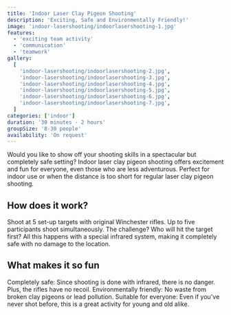 ```yaml
---
title: 'Indoor Laser Clay Pigeon Shooting'
description: 'Exciting, Safe and Environmentally Friendly!'
image: 'indoor-lasershooting/indoorlasershooting-1.jpg'
features:
  - 'exciting team activity'
  - 'communication'
  - 'teamwork'
gallery:
  [
    'indoor-lasershooting/indoorlasershooting-2.jpg',
    'indoor-lasershooting/indoorlasershooting-3.jpg',
    'indoor-lasershooting/indoorlasershooting-4.jpg',
    'indoor-lasershooting/indoorlasershooting-5.jpg',
    'indoor-lasershooting/indoorlasershooting-6.jpg',
    'indoor-lasershooting/indoorlasershooting-7.jpg',
  ]
categories: ['indoor']
duration: '30 minutes - 2 hours'
groupSize: '8-30 people'
availability: 'On request'
---
```


Would you like to show off your shooting skills in a spectacular but completely safe setting? Indoor laser clay pigeon shooting offers excitement and fun for everyone, even those who are less adventurous. Perfect for indoor use or when the distance is too short for regular laser clay pigeon shooting.

## How does it work?

Shoot at 5 set-up targets with original Winchester rifles.
Up to five participants shoot simultaneously. The challenge? Who will hit the target first?
All this happens with a special infrared system, making it completely safe with no damage to the location.

## What makes it so fun

Completely safe: Since shooting is done with infrared, there is no danger. Plus, the rifles have no recoil.
Environmentally friendly: No waste from broken clay pigeons or lead pollution.
Suitable for everyone: Even if you've never shot before, this is a great activity for young and old alike.
